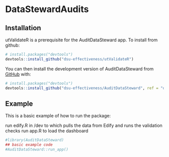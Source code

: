 
<!-- README.md is generated from README.Rmd. Please edit that file -->

# DataStewardAudits

<!-- badges: start -->
<!-- badges: end -->

## Installation

utValidateR is a prerequisite for the AuditDataSteward app. To install
from github:

``` r
# install.packages("devtools")
devtools::install_github("dsu-effectiveness/utValidateR")
```

You can then install the development version of AuditDataSteward from
[GitHub](https://github.com/) with:

``` r
# install.packages("devtools")
devtools::install_github("dsu-effectiveness/AuditDataSteward", ref = "develop")
```

## Example

This is a basic example of how to run the package:

run edify.R in /dev to which pulls the data from Edify and runs the
validation checks run app.R to load the dashboard

``` r
#library(AuditDataSteward)
## basic example code
#AuditDataSteward::run_app()
```
